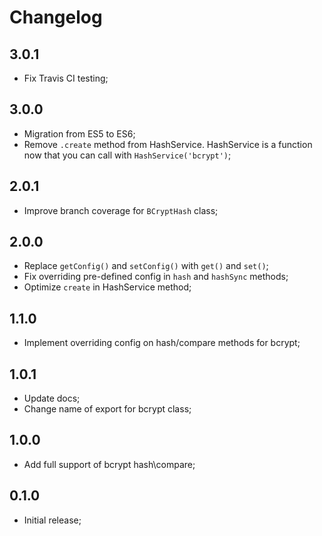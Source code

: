 # Changelog

## 3.0.1

- Fix Travis CI testing;

## 3.0.0

- Migration from ES5 to ES6;
- Remove `.create` method from HashService. HashService is a function now that you can call with `HashService('bcrypt')`;

## 2.0.1

- Improve branch coverage for `BCryptHash` class;

## 2.0.0

- Replace `getConfig()` and `setConfig()` with `get()` and `set()`;
- Fix overriding pre-defined config in `hash` and `hashSync` methods;
- Optimize `create` in HashService method;

## 1.1.0

- Implement overriding config on hash/compare methods for bcrypt;

## 1.0.1

- Update docs;
- Change name of export for bcrypt class;

## 1.0.0

- Add full support of bcrypt hash\compare;

## 0.1.0

- Initial release;
